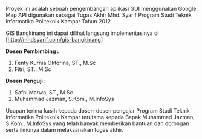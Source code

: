 Proyek ini adalah sebuah pengembangan aplikasi GUI menggunakan Google Map API digunakan sebagai Tugas Akhir Mhd. Syarif Program Studi Teknik Informatika Politeknik Kampar Tahun 2012

GIS Bangkinang ini dapat dilihat langsung implementasinya di
[http://mhdsyarif.com/gis-bangkinang]

<b>Dosen Pembimbing : </b>
<ol>
<li>Fenty Kurnia Oktorina, ST., M.Sc </li>
<li>Fitri, ST., M.Sc</li>
</ol>

<b>Dosen Penguji : </b>
<ol>
<li>Safni Marwa, ST., M.Sc</li>
<li>Muhammad Jazman, S.Kom., M.InfoSys</li>
</ol>

Ucapan terima kasih kepada dosen-dosen pengajar Program Studi Teknik Informatika Politeknik Kampar terutama kepada Bapak Muhammad Jazman, S.Kom., M.InfoSys
yang telah banyak memberikan bantuan dan dorongan serta ilmunya dalam
melaksanakan tugas akhir.
